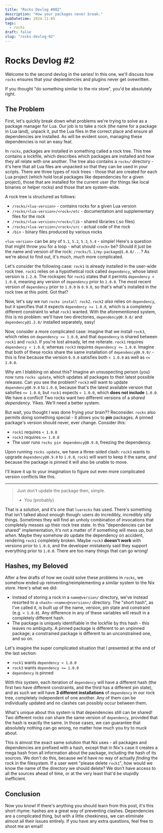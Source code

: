 ```yaml
---
title: "Rocks Devlog #002"
description: "How your packages never break."
pubDatetime: 2024-11-05
tags:
  - rocks
draft: false
slug: "rocks-devlog-02"
---
```


# Rocks Devlog #2

Welcome to the second devlog in the series! In this one, we'll discuss how `rocks` ensures that your dependencies and plugins never get ovewritten.

If you thought "do something similar to the nix store", you'd be absolutely right.

## The Problem

First, let's quickly break down what problems we're trying to solve as a package manager for Lua. Our job is to take
a rock (the name for a package in Lua land), unpack it, put the Lua files in the correct place and ensure all dependencies are installed. As will be evident soon,
managing these dependencies is not an easy feat.

In `rocks`, packages are installed in something called a rock tree. This tree contains a lockfile, which describes which packages
are installed and how they all relate with one another. The tree also contains a `rocks/` directory - it's here that all Lua files are unpacked so that they can be used in
your scripts. There are three types of rock trees - those that are created for each Lua project (which hold local packages like
dependencies for a given project), those that are installed for the current user (for things like local binaries or helper rocks)
and those that are system-wide.

A rock tree is structured as follows:
- `/rocks/<lua-version>` - contains rocks for a given Lua version
- `/rocks/<lua-version>/<rock>/etc` - documentation and supplementary files for the rock
- `/rocks/<lua-version>/<rock>/lib` - shared libraries (.so files)
- `/rocks/<lua-version>/<rock>/src` - actual code of the rock
- `/bin` - binary files produced by various rocks

`<lua-version>` can be any of `5.1`, `5.2`, `5.3`, `5.4` - simple! Here's a question that might throw you for a loop - what
should `<rock>` be? Should it just be the name and version of the rock: `/rocks/5.1/my-package@1.0.0/...`? As we're
about to find out, it's much, *much* more complicated.

Let's consider the following case: `rock1` is already installed in the user-wide rock tree. `rock1` relies on a hypothetical rock called
`dependency`, whose latest version is `1.2.0`.
The rockspec for `rock1` states that it permits `dependency < 1.0.0`, meaning any version of `dependency` prior
to `1.0.0`. The most recent version of `dependency` prior to `1.0.0` is `0.9.0`, so that's what's installed in the
rock tree at this point. Got that?

Now, let's say we run `rocks install rock2`. `rock2` *also* relies on `dependency`, but it specifies that
it expects `dependency >= 1.0.0`, which is a completely different constraint to what `rock1` wanted.
With the aforementioned system, this is no problem: we'll have two directories, `dependency@0.9.0/`
and `dependency@1.2.0/` installed separately, easy!

Now, consider a more complicated case: imagine that we install `rock3`, which relies on `dependency <= 1.0.0`,
and that `dependency` is shared between `rock1` and `rock3`. If you're lost already, let me reiterate. `rock1`
requires `dependency < 1.0.0`, whereas `rock3` requires `dependency <= 1.0.0`. Imagine that both of these rocks
share the same installation of `dependency@0.9.0/` - this is fine because the version `0.9.0` satisfies both
`< 1.0.0` as well as `<= 1.0.0`.

Why am I blabbing on about this? Imagine an unsuspecting person (you) now runs `rocks update`, which updates all
packages to their latest possible releases. Can you see the problem? `rock3` will want to update `dependency@0.9.0`
to `1.0.0`, because that's the latest available version that satisfies `<= 1.0.0`,
but `rock1` expects `< 1.0.0`, which **does not include** `1.0.0`. We have a conflict! Two rocks want two different
versions of a *shared dependency*. Yikes. We'll need a better system.

But wait, you thought I was done frying your brain?? Reconsider. `rocks` also permits doing something special - it allows
you to **pin** packages. A pinned package's version should never, ever change. Consider *this*:
- `rock1` requires `< 1.0.0`
- `rock3` requires `<= 1.0.0`
- The user runs `rocks pin dependency@0.9.0`, freezing the dependency.

Upon running `rocks update`, we have a three-sided clash: `rock3` wants to upgrade `dependency@0.9.0` to `1.0.0`, `rock1` will
want to keep it the same, *and* because the package is pinned it will also be unable to move.

I'll leave it up to your imagination to figure out even more complicated version conflicts like this.

---

> Just don't update the package then, simple.
> - You (probably)

That is a solution, and it's one that `luarocks` has used. There's something that isn't talked about enough though: users
do incredibly, incredibly silly things. Sometimes they will find an unholy combination of invocations that completely
messes up their rock tree state. In this "dependencies can be shared" implementation, it's not a matter of if something will
mess up, but *when*. Maybe they somehow *do* update the dependency on accident, rendering `rock1` completely broken.
Maybe `rock3` **doesn't work** with versions prior to `1.0.0`, and the developer mistakenly said they support everything
prior to `1.0.0`. There are too many things that can go wrong!

## Hashes, my Beloved

After a few drafts of how we could solve these problems in `rocks`,
we somehow ended up reinventing/reimplementing a similar system to the Nix store. Here's what we did:
- Instead of storing a rock in a `name@version/` directory, we've instead resorted to a `<hash>-<name>@<version>/` directory.
  The "short hash", as I've called it, is built up of the name, version, pin state and constraint (e.g. `< 1.0.0`). Any difference in any of these variables
  will result in a completely different hash.
- The package is uniquely identifiable in the lockfile by this hash - this leaves no ambiguity. A pinned package is different
  to an unpinned package; a constrained package is different to an unconstrained one, and so on.

Let's imagine the super complicated situation that I presented at the end of the last section:
- `rock1` wants `dependency < 1.0.0`
- `rock3` wants `dependency <= 1.0.0`
- `dependency` is pinned

With this system, each iteration of `dependency` will have a different hash (the first two have different constraints, and the third has a different pin state), and as such we will have **3 different installations**
of `dependency` in our rock tree, completely independent of one another. Any of them can be individually updated and no clashes
can possibly occur between them.

What's unique about this system is that dependencies still can be shared! Two different rocks *can* share the same version
of `dependency`, provided that the hash is exactly the same. In those cases, we can guarantee that absolutely nothing can go wrong,
no matter how much you try to muck about.

This is almost the exact same solution that Nix uses - all packages and dependencies are prefixed with a hash, except that in Nix's
case it creates a mega hash from all information about the package, including the hash of its sources. We don't do this, because
we'd have no way of actually *finding* the rock in the filesystem. If a user went "please delete `rock1`", how would we know
the name of the directory we should delete? We don't have access to all the sources ahead of time, or at the very least that'd
be stupidly inefficient.

## Conclusion

Now you know! If there's anything you should learn from this post, it's this short rhyme: hashes are a great way of preventing clashes.
Dependencies are a complicated thing, but with a little cheekiness, we can eliminate almost all their issues entirely.
If you have any extra questions, feel free to shoot me an email!
